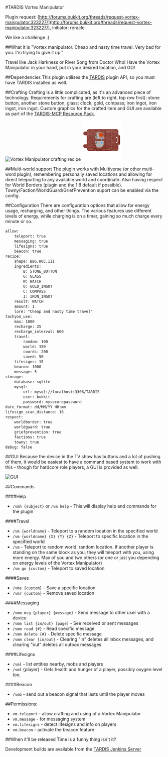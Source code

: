 #TARDIS Vortex Manipulator

Plugin request: [http://forums.bukkit.org/threads/request-vortex-manipulator.323227/](http://forums.bukkit.org/threads/request-vortex-manipulator.323227/), initiator: roracle

We like a challenge :)

##What it is
"Vortex manipulator. Cheap and nasty time travel. Very bad for you. I'm trying to give it up."

Travel like Jack Harkness or River Song from Doctor Who! Have the Vortex Manipulator in your hand, put in your desired location, and GO!

##Dependencies
This plugin utilises the [TARDIS](http://tardisjenkins.duckdns.org:8080/job/TARDIS/) plugin API, so you must have TARDIS installed as well.

##Crafting
Crafting is a little complicated, as it's an advanced piece of technology. Requirements for crafting are (left to right, top row first): stone button, another stone button, glass; clock, gold, compass; iron ingot, iron ingot, iron ingot. Custom graphics for the crafted item and GUI are available as part of the [TARDIS-MCP Resource Pack](https://github.com/eccentricdevotion/TARDIS-MCP).

![Vortex Manipulator crafting recipe](https://www.dropbox.com/s/q9mpoqwqzrrtg0f/vortexmanipulator.jpg?dl=1)
![Vortex Manipulator item](https://raw.githubusercontent.com/eccentricdevotion/Bromley-Massive-Vector/master/assets/minecraft/mcpatcher/cit/vortex_manipulator/manipulator.png)

##Multi-world support
The plugin works with Multiverse (or other multi-word plugin), remembering personally saved locations and allowing for direct teleporting to any available world and coordinate. Also having respect for World Borders (plugin and the 1.8 default if possible). Towny/Faction/WorldGuard/GriefPrevention suport can be enabled via the config.

##Configuration
There are configuration options that allow for energy usage, recharging, and other things. The various features use different levels of energy, while charging is on a timer, gaining so much charge every minute or so.

    allow:
        teleport: true
        messaging: true
        lifesigns: true
        beacon: true
    recipe:
        shape: BBG,WOC,III
        ingredients:
            B: STONE_BUTTON
            G: GLASS
            W: WATCH
            O: GOLD_INGOT
            C: COMPASS
            I: IRON_INGOT
        result: WATCH
        amount: 1
        lore: "Cheap and nasty time travel"
    tachyon_use:
        max: 1000
        recharge: 25
        recharge_interval: 600
        travel:
            random: 100
            world: 150
            coords: 200
            saved: 50
        lifesigns: 15
        beacon: 1000
        message: 5
    storage:
        database: sqlite
        mysql:
            url: mysql://localhost:3306/TARDIS
            user: bukkit
            password: mysecurepassword
    date_format: dd/MM/YY HH:mm
    lifesign_scan_distance: 16
    respect:
        worldborder: true
        worldguard: true
        griefprevention: true
        factions: true
        towny: true
    debug: false


##GUI
Because the device in the TV show has buttons and a lot of pushing of them, it would be easiest to have a command based system to work with this - though for hardcore role players, a GUI is provided as well.

![GUI](https://www.dropbox.com/s/5leuk3rat62a3k0/vortexmanipulatorGUI.jpg?dl=1)

##Commands

####Help
* `/vmh {subject}` or `/vm help`  - This will display help and commands for the plugin

####Travel

* `/vm {worldname}` - Teleport to a random location in the specified world
* `/vm {worldname} {X} {Y} {Z}` - Teleport to specific location in the specified world
* `/vm` - Teleport to random world, random location. If another player is standing on the same block as you, they will teleport with you, using more energy. Max of you and two others (or one or just you depending on energy levels of the Vortex Manipulator)
* `/vm go {custom}` - Teleport to saved location

####Saves

* `/vms {custom}` - Save a specific location
* `/vmr {custom}` - Remove saved location

####Messaging

* `/vmm msg {player} {message}` - Send message to other user with a device
* `/vmm list {in/out} [page]` - See received or sent messages
* `/vmm read {#}` - Read specific message
* `/vmm delete {#}` - Delete specific message
* `/vmm clear {in/out}` - Clearing "in" deletes all inbox messages, and clearing "out" deletes all outbox messages

####Lifesigns

* `/vml` - list entities nearby, mobs and players
* `/vml` {player} - Gets health and hunger of a player, possibly oxygen level too.

####Beacon

* `/vmb` - send out a beacon signal that lasts until the player moves

##Permissions: 
* `vm.teleport` - allow crafting and using of a Vortex Manipulator
* `vm.message` - for messaging system
* `vm.lifesigns` - detect lifesigns and info on players
* `vm.beacon` - activate the beacon feature

##When it'll be released
Time is a funny thing isn't it?

Development builds are available from the [TARDIS Jenkins Server](http://tardisjenkins.duckdns.org:8080/job/TARDISVortexManipulator/lastSuccessfulBuild/me.eccentric_nz.tardisvortexmanipulator$TARDISVortexManipulator/)

